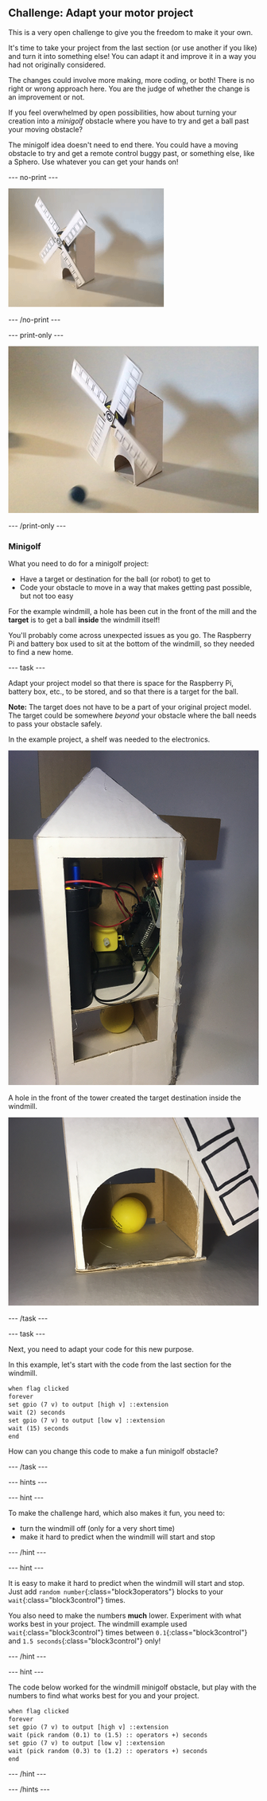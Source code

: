 ## Challenge: Adapt your motor project

This is a very open challenge to give you the freedom to make it your own.  

It's time to take your project from the last section (or use another if you like) and turn it into something else! You can adapt it and improve it in a way you had not originally considered.

The changes could involve more making, more coding, or both! There is no right or wrong approach here. You are the judge of whether the change is an improvement or not.

If you feel overwhelmed by open possibilities, how about turning your creation into a _minigolf_ obstacle where you have to try and get a ball past your moving obstacle?

The minigolf idea doesn't need to end there. You could have a moving obstacle to try and get a remote control buggy past, or something else, like a Sphero. Use whatever you can get your hands on!

--- no-print ---

![A minigolf windmill](images/adaptation_windmill.gif)

--- /no-print ---

--- print-only ---

![A minigolf windmill](images/adaptation_windmill.png)

--- /print-only ---

### Minigolf

What you need to do for a minigolf project:
+ Have a target or destination for the ball (or robot) to get to
+ Code your obstacle to move in a way that makes getting past possible, but not too easy

For the example windmill, a hole has been cut in the front of the mill and the **target** is to get a ball **inside** the windmill itself!

You'll probably come across unexpected issues as you go. The Raspberry Pi and battery box used to sit at the bottom of the windmill, so they needed to find a new home.

--- task ---

Adapt your project model so that there is space for the Raspberry Pi, battery box, etc., to be stored, and so that there is a target for the ball. 

**Note:** The target does not have to be a part of your original project model. The target could be somewhere _beyond_ your obstacle where the ball needs to pass your obstacle safely.

In the example project, a shelf was needed to the electronics.

![A shelf for the Pi](images/adaptation_shelf.png)

A hole in the front of the tower created the target destination inside the windmill.

![Doorway to target](images/adaptation_hole.png)

--- /task ---

--- task ---

Next, you need to adapt your code for this new purpose.

In this example, let's start with the code from the last section for the windmill.

```blocks3
when flag clicked
forever
set gpio (7 v) to output [high v] ::extension
wait (2) seconds
set gpio (7 v) to output [low v] ::extension
wait (15) seconds
end
```

How can you change this code to make a fun minigolf obstacle?

--- /task ---

--- hints ---

--- hint ---

To make the challenge hard, which also makes it fun, you need to:

+ turn the windmill off (only for a very short time)
+ make it hard to predict when the windmill will start and stop

--- /hint ---

--- hint ---

It is easy to make it hard to predict when the windmill will start and stop. Just add `random number`{:class="block3operators"} blocks to your `wait`{:class="block3control"} times.

You also need to make the numbers **much** lower. Experiment with what works best in your project. The windmill example used `wait`{:class="block3control"} times between `0.1`{:class="block3control"} and `1.5 seconds`{:class="block3control"} only!

--- /hint ---

--- hint ---

The code below worked for the windmill minigolf obstacle, but play with the numbers to find what works best for you and your project.

```blocks3
when flag clicked
forever
set gpio (7 v) to output [high v] ::extension
wait (pick random (0.1) to (1.5) :: operators +) seconds
set gpio (7 v) to output [low v] ::extension
wait (pick random (0.3) to (1.2) :: operators +) seconds
end
```

--- /hint ---

--- /hints ---


